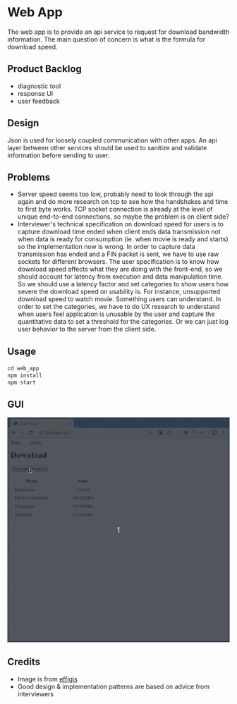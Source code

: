 # Web App
The web app is to provide an api service to request for download bandwidth information. The main question of concern is what is the formula for download speed.

## Product Backlog
- diagnostic tool
- response UI
- user feedback 

## Design
Json is used for loosely coupled communication with other apps. An api layer between other services should be used to sanitize and validate information before sending to user. 

## Problems
- Server speed seems too low, probably need to look through the api again and do more research on tcp to see how the handshakes and time to first byte works. TCP socket connection is already at the level of unique end-to-end connections, so maybe the problem is on client side?
- Interviewer's technical specification on download speed for users is to capture download time ended when client ends data transmission not when data is ready for consumption (ie. when movie is ready and starts) so the implementation now is wrong. In order to capture data transmission has ended and a FIN packet is sent, we have to use raw sockets for different browsers. The user specification is to know how download speed affects what they are doing with the front-end, so we should account for latency from execution and data manipulation time. So we should use a latency factor and set categories to show users how severe the download speed on usability is. For instance, unsupported download speed to watch movie. Something users can understand. In order to set the categories, we have to do UX research to understand when users feel application is unusable by the user and capture the quantitative data to set a threshold for the categories. Or we can just log user behavior to the server from the client side.

## Usage
```
cd web_app
npm install
npm start
```

## GUI
![](web_app.gif)

## Credits
- Image is from [effigis](https://effigis.com/en/solutions/satellite-images/satellite-image-samples/)
- Good design & implementation patterns are based on advice from interviewers